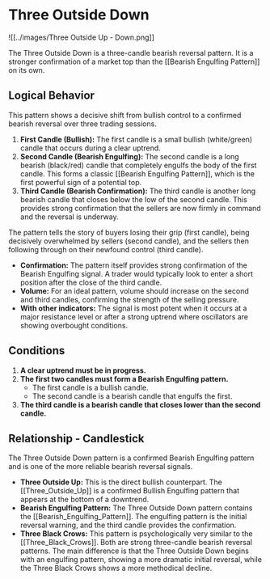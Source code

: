 # Three Outside Down

![[../images/Three Outside Up - Down.png]]

The Three Outside Down is a three-candle bearish reversal pattern. It is a stronger confirmation of a market top than the [[Bearish Engulfing Pattern]] on its own.

## Logical Behavior

This pattern shows a decisive shift from bullish control to a confirmed bearish reversal over three trading sessions.

1.  **First Candle (Bullish):** The first candle is a small bullish (white/green) candle that occurs during a clear uptrend.
2.  **Second Candle (Bearish Engulfing):** The second candle is a long bearish (black/red) candle that completely engulfs the body of the first candle. This forms a classic [[Bearish Engulfing Pattern]], which is the first powerful sign of a potential top.
3.  **Third Candle (Bearish Confirmation):** The third candle is another long bearish candle that closes below the low of the second candle. This provides strong confirmation that the sellers are now firmly in command and the reversal is underway.

The pattern tells the story of buyers losing their grip (first candle), being decisively overwhelmed by sellers (second candle), and the sellers then following through on their newfound control (third candle).

- **Confirmation:** The pattern itself provides strong confirmation of the Bearish Engulfing signal. A trader would typically look to enter a short position after the close of the third candle.
- **Volume:** For an ideal pattern, volume should increase on the second and third candles, confirming the strength of the selling pressure.
- **With other indicators:** The signal is most potent when it occurs at a major resistance level or after a strong uptrend where oscillators are showing overbought conditions.

## Conditions

1.  **A clear uptrend must be in progress.**
2.  **The first two candles must form a Bearish Engulfing pattern.**
    - The first candle is a bullish candle.
    - The second candle is a bearish candle that engulfs the first.
3.  **The third candle is a bearish candle that closes lower than the second candle.**

## Relationship - Candlestick

The Three Outside Down pattern is a confirmed Bearish Engulfing pattern and is one of the more reliable bearish reversal signals.

- **Three Outside Up:** This is the direct bullish counterpart. The [[Three_Outside_Up]] is a confirmed Bullish Engulfing pattern that appears at the bottom of a downtrend.
- **Bearish Engulfing Pattern:** The Three Outside Down pattern contains the [[Bearish_Engulfing_Pattern]]. The engulfing pattern is the initial reversal warning, and the third candle provides the confirmation.
- **Three Black Crows:** This pattern is psychologically very similar to the [[Three_Black_Crows]]. Both are strong three-candle bearish reversal patterns. The main difference is that the Three Outside Down begins with an engulfing pattern, showing a more dramatic initial reversal, while the Three Black Crows shows a more methodical decline.
